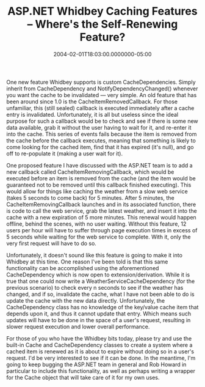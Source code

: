 ﻿---
title: ASP.NET Whidbey Caching Features – Where's the Self-Renewing Feature?
date: "2004-02-01T18:03:00.0000000-05:00"
description: One new feature Whidbey supports is custom CacheDependencies. Simply inherit from CacheDependency and NotifyDependencyChanged() whenever you want the cache to be invalidated — very simple.
featuredImage: /img/aspnetcore-logo.png
---

One new feature Whidbey supports is custom CacheDependencies. Simply inherit from CacheDependency and NotifyDependencyChanged() whenever you want the cache to be invalidated — very simple. An old feature that has been around since 1.0 is the CacheItemRemovedCallback. For those unfamiliar, this (still sealed) callback is executed immediately after a cache entry is invalidated. Unfortunately, it is all but useless since the ideal purpose for such a callback would be to check and see if there is some new data available, grab it without the user having to wait for it, and re-enter it into the cache. This series of events fails because the item is removed from the cache before the callback executes, meaning that something is likely to come looking for the cached item, find that it has expired (it's null), and go off to re-populate it (making a user wait for it).

One proposed feature I have discussed with the ASP.NET team is to add a new callback called CacheItemRemovingCallback, which would be executed before an item is removed from the cache (and the item would be guaranteed not to be removed until this callback finished executing). This would allow for things like caching the weather from a slow web service (takes 5 seconds to come back) for 5 minutes. After 5 minutes, the CacheItemRemovingCallback launches and in its associated function, there is code to call the web service, grab the latest weather, and insert it into the cache with a new expiration of 5 more minutes. This renewal would happen offline, behind the scenes, with no user waiting. Without this feature, 12 users per hour will have to suffer through page execution times in excess of 5 seconds while waiting for the web service to complete. With it, only the very first request will have to do so.

Unfortunately, it doesn't sound like this feature is going to make it into Whidbey at this time. One reason I've been told is that this same functionality can be accomplished using the aforementioned CacheDependency which is now open to extension/derivation. While it is true that one could now write a WeatherServiceCacheDependency (for the previous scenario) to check every n seconds to see if the weather has changed, and if so, invalidate the cache, what I have not been able to do is update the cache with the new data directly. Unfortunately, the CacheDependency class has no knowledge of the key/value cache item that depends upon it, and thus it cannot update that entry. Which means such updates will have to be done in the space of a user's request, resulting in slower request execution and lower overall performance.

For those of you who have the Whidbey bits today, please try and use the built-in Cache and CacheDependency classes to create a system where a cached item is renewed as it is about to expire without doing so in a user's request. I'd be very interested to see if it can be done. In the meantime, I'm going to keep bugging the ASP.NET team in general and Rob Howard in particular to include this functionality, as well as perhaps writing a wrapper for the Cache object that will take care of it for my own uses.

